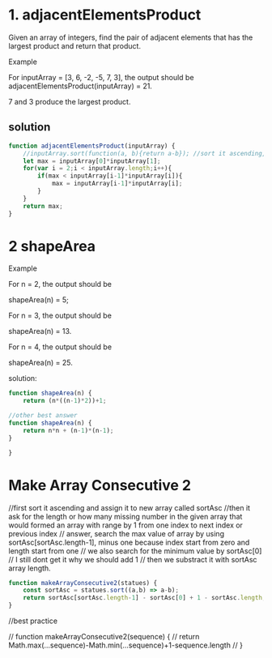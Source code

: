 # 1. adjacentElementsProduct

Given an array of integers, find the pair of adjacent elements that has the largest product and return that product.

Example

For inputArray = [3, 6, -2, -5, 7, 3], the output should be
adjacentElementsProduct(inputArray) = 21.

7 and 3 produce the largest product.

## solution

```js
function adjacentElementsProduct(inputArray) {
    //inputArray.sort(function(a, b){return a-b}); //sort it ascending, apply this if you want looking for the biggest product from all (not adjacent) input
    let max = inputArray[0]*inputArray[1];
    for(var i = 2;i < inputArray.length;i++){
        if(max < inputArray[i-1]*inputArray[i]){
            max = inputArray[i-1]*inputArray[i];
        }   
    }  
    return max;
}
```
# 2 shapeArea

Example

For n = 2, the output should be

shapeArea(n) = 5;

For n = 3, the output should be

shapeArea(n) = 13.

For n = 4, the output should be

shapeArea(n) = 25.

solution:
```js
function shapeArea(n) {
    return (n*((n-1)*2))+1;

//other best answer
function shapeArea(n) {
    return n*n + (n-1)*(n-1);
}

}
```

# Make Array Consecutive 2

//first sort it ascending and assign it to new array called sortAsc
//then it ask for the length or how many missing number in the given array that would formed an array with range by 1 from one index to next index or previous index
// answer, search the max value of array by using sortAsc[sortAsc.length-1], minus one because index start from zero and length start from one
// we also search for the minimum value by sortAsc[0]
// I still dont get it why we should add 1
// then we substract it with sortAsc array length.



```js
function makeArrayConsecutive2(statues) {
    const sortAsc = statues.sort((a,b) => a-b);
    return sortAsc[sortAsc.length-1] - sortAsc[0] + 1 - sortAsc.length;  
}
```

//best practice

// function makeArrayConsecutive2(sequence) {
//   return Math.max(...sequence)-Math.min(...sequence)+1-sequence.length
// }


